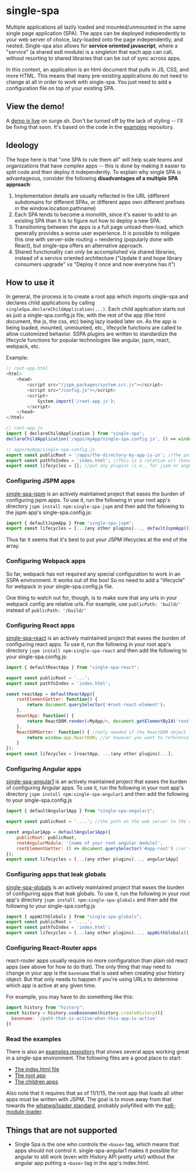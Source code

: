 # single-spa

Multiple applications all lazily loaded and mounted/unmounted in the same single page application (SPA). The apps can be deployed independently to your web server of choice, lazy-loaded onto the page independently, and nested. Single-spa also allows for **service oriented javascript**, where a "service" (a shared es6 module) is a singleton that each app can call, without resorting to shared libraries that can be out of sync across apps.

In this context, an application is an html document that pulls in JS, CSS, and more HTML. This means that many pre-existing applications do not need to change at all in order to work with single-spa. You just need to add a configuration file on top of your existing SPA.

## View the demo!
A [demo is live](http://single-spa.surge.sh) on surge.sh. Don't be turned off by the lack of styling -- I'll be fixing that soon. It's based on the code in the [examples](https://github.com/joeldenning/single-spa-examples) repository.

## Ideology

The hope here is that "one SPA to rule them all" will help scale teams and organizations that have complex apps -- this is done by making it easier to split code and then deploy it independently. To explain why single SPA is advantageous, consider the following **disadvantages of a multiple SPA approach**:

1. Implementation details are usually reflected in the URL (different subdomains for different SPAs, or different apps own different prefixes in the window.location.pathname)
2. Each SPA tends to become a monolith, since it's easier to add to an existing SPA than it is to figure out how to deploy a new SPA.
3. Transitioning between the apps is a full page unload-then-load, which generally provides a worse user experience. It *is* possible to mitigate this one with server-side routing + rendering (popularly done with React), but single-spa offers an alternative approach.
4. Shared functionality can *only* be accomplished via shared libraries, instead of a service oriented architecture ("Update it and hope library consumers upgrade" vs "Deploy it once and now everyone has it")

## How to use it
In general, the process is to create a root app which imports single-spa and declares child applications by calling `singleSpa.declareChildApplication(...)`. Each child application starts out as just a single-spa.config.js file, with the rest of the app (the html document, the js, the css, etc) being lazy loaded later on. As the app is being loaded, mounted, unmounted, etc., lifecycle functions are called to allow customized behavior. SSPA plugins are written to standardize the lifecycle functions for popular technologies like angular, jspm, react, webpack, etc.

Example:
```javascript
// root-app.html
<html>
    <head>
        <script src="/jspm_packages/system.src.js"></script>
        <script src="/config.js"></script>
        <script>
            System.import('/root-app.js');
        </script>
    </head>
</html>

// root-app.js
import { declareChildApplication } from "single-spa";
declareChildApplication('/apps/myApp/single-spa.config.js', () => window.location.pathname.startsWith('/myApp'));

// apps/myApp/single-spa.config.js
export const publicRoot = '/apps/the-directory-my-app-is-in'; //the path on the web server to the directory the app is in.
export const pathToIndex = 'index.html'; //This is a relative url (based on publicRoot) to the html document that bootstraps your app
export const lifecycles = []; //put any plugins (i.e., for jspm or angular) here
```

### Configuring JSPM apps
[single-spa-jspm](https://github.com/joeldenning/single-spa-jspm) is an actively maintained project that eases the burden of configuring jspm apps. To use it, run the following in your root app's directory
`jspm install npm:single-spa-jspm`
and then add the following to the jspm app's single-spa.config.js:
```javascript
import { defaultJspmApp } from "single-spa-jspm";
export const lifecycles = [...(any other plugins)..., defaultJspmApp()]
```
Thus far it seems that it's best to put your JSPM lifecycles at the end of the array.
### Configuring Webpack apps
So far, webpack has not required any special configuration to work in an SSPA environment. It works out of the box! So no need to add a "lifecycle" for webpack in your single-spa.config.js file.

One thing to watch out for, though, is to make sure that any urls in your webpack config are relative urls. For example, use `publicPath: 'build/'` instead of `publicPath: '/build/'`
### Configuring React apps
[single-spa-react](https://github.com/joeldenning/single-spa-react) is an actively maintained project that eases the burden of configuring react apps. To use it, run the following in your root app's directory
`jspm install npm:single-spa-react`
and then add the following to your single-spa.config.js:
```javascript
import { defaultReactApp } from "single-spa-react";

export const publicRoot = '...';
export const pathToIndex = 'index.html';

const reactApp = defaultReactApp({
    rootElementGetter: function() {
        return document.querySelector('#root-react-element');
    },
    mountApp: function() {
        return ReactDOM.render(<MyApp/>, document.getElementById('root-react-element');
    },
    ReactDOMGetter: function() { //only needed if the ReactDOM object is not leaked as a global
        return window.app.ReactDOM; //or however you want to reference ReactDOM
    }
});
export const lifecycles = [reactApp, ...(any other plugins)...];
```
### Configuring Angular apps
[single-spa-angular1](https://github.com/joeldenning/single-spa-angular1) is an actively maintained project that eases the burden of configuring Angular apps. To use it, run the following in your root app's directory
`jspm install npm:single-spa-angular1`
and then add the following to your single-spa.config.js
```javascript
import { defaultAngular1App } from "single-spa-angular1";

export const publicRoot = '....'; //the path on the web server to the directory the app is in

const angular1App = defaultAngular1App({
    publicRoot: publicRoot,
    rootAngularModule: '[name of your root angular module]',
    rootElementGetter: () => document.querySelector('#app-root') //or some other way of getting the root element
});
export const lifecycles = [...(any other plugins)..., angular1App]
```
### Configuring apps that leak globals
[single-spa-globals](https://github.com/joeldenning/single-spa-globals) is an actively maintained project that eases the burden of configuring apps that leak globals. To use it, run the following in your root app's directory
`jspm install npm:single-spa-globals`
and then add the following to your single-spa.config.js
```javascript
import { appWithGlobals } from "single-spa-globals";
export const publicRoot = '....';
export const pathToIndex = 'index.html';
export const lifecycles = [...(any other plugins)..., appWithGlobals(['app1', 'globalVar1', 'anotherGlobal'])]
```
### Configuring React-Router apps
react-router apps usually require no more configuration than plain old react apps (see above for how to do that). The only thing that may need to change in your app is the `basename` that is used when creating your history object. But that only needs to happen if you're using URLs to determine which app is active at any given time.

For example, you may have to do something like this:
```javascript
import history from "history";
const history = history.useBasename(history.createHistory)({
  basename: '/path-that-is-active-when-this-app-is-active'
})
```
### Read the examples
There is also an [examples repository](https://github.com/joeldenning/single-spa-examples) that shows several apps working great in a single-spa environment. The following files are a good place to start:
- [The index.html file](https://github.com/joeldenning/single-spa-examples/blob/master/index.html)
- [The root app](https://github.com/joeldenning/single-spa-examples/blob/master/bootstrap.js)
- [The children apps](https://github.com/joeldenning/single-spa-examples/tree/master/apps)

Also note that it requires that as of 11/1/15, the root app that loads all other apps must be written with JSPM.  The goal is to move away from that towards the [whatwg/loader standard](https://github.com/whatwg/loader), probably polyfilled with the [es6-module-loader](https://github.com/ModuleLoader/es6-module-loader).

## Things that are not supported
- Single Spa is the one who controls the `<base>` tag, which means that apps should not control it. single-spa-angular1 makes it possible for angular to still work (even with History API pretty urls!) without the angular app putting a `<base>` tag in the app's index.html.
